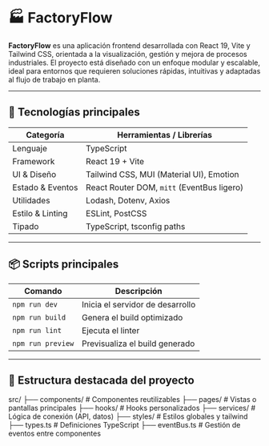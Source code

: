 # 🏭 FactoryFlow

**FactoryFlow** es una aplicación frontend desarrollada con React 19, Vite y Tailwind CSS, orientada a la visualización, gestión y mejora de procesos industriales. El proyecto está diseñado con un enfoque modular y escalable, ideal para entornos que requieren soluciones rápidas, intuitivas y adaptadas al flujo de trabajo en planta.

---

## 🚀 Tecnologías principales

| Categoría        | Herramientas / Librerías                          |
|------------------|---------------------------------------------------|
| Lenguaje         | TypeScript                                        |
| Framework        | React 19 + Vite                                   |
| UI & Diseño      | Tailwind CSS, MUI (Material UI), Emotion          |
| Estado & Eventos | React Router DOM, `mitt` (EventBus ligero)        |
| Utilidades       | Lodash, Dotenv, Axios                             |
| Estilo & Linting | ESLint, PostCSS                                   |
| Tipado           | TypeScript, tsconfig paths                        |

---

## 📦 Scripts principales

| Comando         | Descripción                       |
|-----------------|------------------------------------|
| `npm run dev`   | Inicia el servidor de desarrollo  |
| `npm run build` | Genera el build optimizado        |
| `npm run lint`  | Ejecuta el linter                 |
| `npm run preview` | Previsualiza el build generado  |

---

## 📁 Estructura destacada del proyecto

src/
├── components/       # Componentes reutilizables
├── pages/            # Vistas o pantallas principales
├── hooks/            # Hooks personalizados
├── services/         # Lógica de conexión (API, datos)
├── styles/           # Estilos globales y tailwind
├── types.ts          # Definiciones TypeScript
├── eventBus.ts       # Gestión de eventos entre componentes

